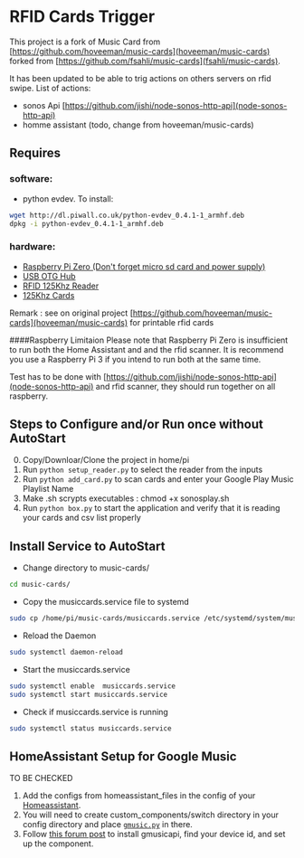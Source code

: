 # RFID Cards Trigger

This project is a fork of Music Card from [https://github.com/hoveeman/music-cards](hoveeman/music-cards) forked from [https://github.com/fsahli/music-cards](fsahli/music-cards).

It has been updated to be able to trig actions on others servers on rfid swipe. 
List of actions:
- sonos Api [https://github.com/jishi/node-sonos-http-api](node-sonos-http-api)
- homme assistant (todo, change from hoveeman/music-cards)


## Requires
### software:
- python evdev. To install:
```bash
wget http://dl.piwall.co.uk/python-evdev_0.4.1-1_armhf.deb
dpkg -i python-evdev_0.4.1-1_armhf.deb
```

### hardware:
- [Raspberry Pi Zero (Don't forget micro sd card and power supply)](http://www.microcenter.com/product/486575/Zero_W)
- [USB OTG Hub](https://www.amazon.com/gp/product/B01HYJLZH6/ref=oh_aui_detailpage_o08_s00?ie=UTF8&psc=1)
- [RFID 125Khz Reader](https://www.amazon.com/gp/product/B018C8C162/ref=oh_aui_detailpage_o03_s01?ie=UTF8&psc=1)
- [125Khz Cards](https://www.amazon.com/gp/product/B01MQY5Y7U/ref=ox_sc_act_title_1?smid=A1GYMVIZIMSYWM&psc=1)

Remark : see on original project [https://github.com/hoveeman/music-cards](hoveeman/music-cards) for printable rfid cards

####Raspberry Limitaion
Please note that Raspberry Pi Zero is insufficient to run both the Home Assistant and and the rfid scanner. 
It is recommend you use a Raspberry Pi 3 if you intend to run both at the same time.

Test has to be done with [https://github.com/jishi/node-sonos-http-api](node-sonos-http-api) and rfid scanner, they should run together on all raspberry.

## Steps to Configure and/or Run once without AutoStart
0. Copy/Downloar/Clone the project in home/pi
1. Run `python setup_reader.py` to select the reader from the inputs
2. Run `python add_card.py` to scan cards and enter your Google Play Music Playlist Name
3. Make .sh scrypts executables : chmod +x sonosplay.sh
4. Run `python box.py` to start the application and verify that it is reading your cards and csv list properly

## Install Service to AutoStart

- Change directory to music-cards/
```bash
cd music-cards/
```
- Copy the musiccards.service file to systemd
```bash
sudo cp /home/pi/music-cards/musiccards.service /etc/systemd/system/musiccards.service
```
- Reload the Daemon
```bash
sudo systemctl daemon-reload
```
- Start the musiccards.service
```bash
sudo systemctl enable  musiccards.service
sudo systemctl start musiccards.service
```
- Check if musiccards.service is running 
```bash
sudo systemctl status musiccards.service
```

## HomeAssistant Setup for Google Music
TO BE CHECKED
1. Add the configs from homeassistant_files in the config of your [Homeassistant](https://www.home-assistant.io/).
2. You will need to create custom_components/switch directory in your config directory and place [`gmusic.py`](https://github.com/mf-social/Home-Assistant/blob/master/custom_components/switch/gmusic.py) in there.
3. Follow [this forum post](https://community.home-assistant.io/t/google-music-in-ha/10976) to install gmusicapi, find your device id, and set up the component.
